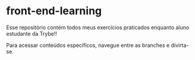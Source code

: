 # front-end-learning
 Esse repositório contém todos meus exercícios praticados enquanto aluno estudante da Trybe!!

 Para acessar conteúdos específicos, navegue entre as branches e divirta-se.

